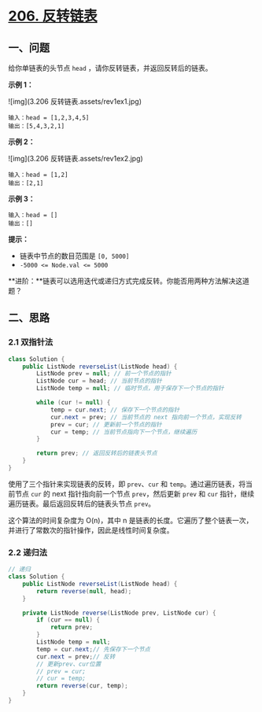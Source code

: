 # [206. 反转链表](https://leetcode.cn/problems/reverse-linked-list/)

## 一、问题

给你单链表的头节点 `head` ，请你反转链表，并返回反转后的链表。

 

**示例 1：**

![img](3.206 反转链表.assets/rev1ex1.jpg)

```
输入：head = [1,2,3,4,5]
输出：[5,4,3,2,1]
```

**示例 2：**

![img](3.206 反转链表.assets/rev1ex2.jpg)

```
输入：head = [1,2]
输出：[2,1]
```

**示例 3：**

```
输入：head = []
输出：[]
```

 

**提示：**

- 链表中节点的数目范围是 `[0, 5000]`
- `-5000 <= Node.val <= 5000`

 

**进阶：**链表可以选用迭代或递归方式完成反转。你能否用两种方法解决这道题？

## 二、思路

### 2.1 双指针法

```java
class Solution {
    public ListNode reverseList(ListNode head) {
        ListNode prev = null; // 前一个节点的指针
        ListNode cur = head; // 当前节点的指针
        ListNode temp = null; // 临时节点，用于保存下一个节点的指针

        while (cur != null) {
            temp = cur.next; // 保存下一个节点的指针
            cur.next = prev; // 当前节点的 next 指向前一个节点，实现反转
            prev = cur; // 更新前一个节点的指针
            cur = temp; // 当前节点指向下一个节点，继续遍历
        }

        return prev; // 返回反转后的链表头节点
    }
}
```

使用了三个指针来实现链表的反转，即 `prev`、`cur` 和 `temp`。通过遍历链表，将当前节点 `cur` 的 next 指针指向前一个节点 `prev`，然后更新 `prev` 和 `cur` 指针，继续遍历链表。最后返回反转后的链表头节点 `prev`。

这个算法的时间复杂度为 O(n)，其中 n 是链表的长度。它遍历了整个链表一次，并进行了常数次的指针操作，因此是线性时间复杂度。

### 2.2 递归法

```java
// 递归 
class Solution {
    public ListNode reverseList(ListNode head) {
        return reverse(null, head);
    }

    private ListNode reverse(ListNode prev, ListNode cur) {
        if (cur == null) {
            return prev;
        }
        ListNode temp = null;
        temp = cur.next;// 先保存下一个节点
        cur.next = prev;// 反转
        // 更新prev、cur位置
        // prev = cur;
        // cur = temp;
        return reverse(cur, temp);
    }
}
```

